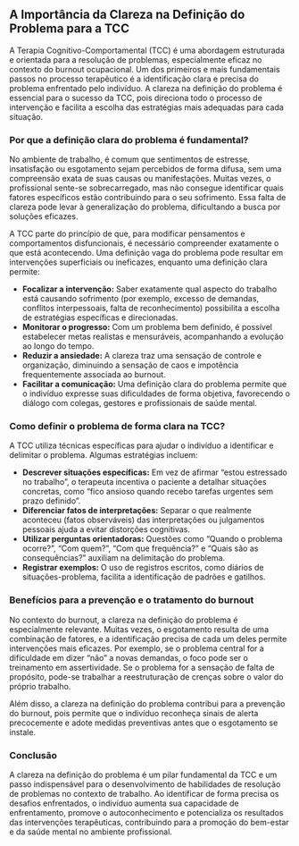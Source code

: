 
## A Importância da Clareza na Definição do Problema para a TCC

A Terapia Cognitivo-Comportamental (TCC) é uma abordagem estruturada e orientada para a resolução de problemas, especialmente eficaz no contexto do burnout ocupacional. Um dos primeiros e mais fundamentais passos no processo terapêutico é a identificação clara e precisa do problema enfrentado pelo indivíduo. A clareza na definição do problema é essencial para o sucesso da TCC, pois direciona todo o processo de intervenção e facilita a escolha das estratégias mais adequadas para cada situação.

### Por que a definição clara do problema é fundamental?

No ambiente de trabalho, é comum que sentimentos de estresse, insatisfação ou esgotamento sejam percebidos de forma difusa, sem uma compreensão exata de suas causas ou manifestações. Muitas vezes, o profissional sente-se sobrecarregado, mas não consegue identificar quais fatores específicos estão contribuindo para o seu sofrimento. Essa falta de clareza pode levar à generalização do problema, dificultando a busca por soluções eficazes.

A TCC parte do princípio de que, para modificar pensamentos e comportamentos disfuncionais, é necessário compreender exatamente o que está acontecendo. Uma definição vaga do problema pode resultar em intervenções superficiais ou ineficazes, enquanto uma definição clara permite:

- **Focalizar a intervenção:** Saber exatamente qual aspecto do trabalho está causando sofrimento (por exemplo, excesso de demandas, conflitos interpessoais, falta de reconhecimento) possibilita a escolha de estratégias específicas e direcionadas.
- **Monitorar o progresso:** Com um problema bem definido, é possível estabelecer metas realistas e mensuráveis, acompanhando a evolução ao longo do tempo.
- **Reduzir a ansiedade:** A clareza traz uma sensação de controle e organização, diminuindo a sensação de caos e impotência frequentemente associada ao burnout.
- **Facilitar a comunicação:** Uma definição clara do problema permite que o indivíduo expresse suas dificuldades de forma objetiva, favorecendo o diálogo com colegas, gestores e profissionais de saúde mental.

### Como definir o problema de forma clara na TCC?

A TCC utiliza técnicas específicas para ajudar o indivíduo a identificar e delimitar o problema. Algumas estratégias incluem:

- **Descrever situações específicas:** Em vez de afirmar “estou estressado no trabalho”, o terapeuta incentiva o paciente a detalhar situações concretas, como “fico ansioso quando recebo tarefas urgentes sem prazo definido”.
- **Diferenciar fatos de interpretações:** Separar o que realmente aconteceu (fatos observáveis) das interpretações ou julgamentos pessoais ajuda a evitar distorções cognitivas.
- **Utilizar perguntas orientadoras:** Questões como “Quando o problema ocorre?”, “Com quem?”, “Com que frequência?” e “Quais são as consequências?” auxiliam na delimitação do problema.
- **Registrar exemplos:** O uso de registros escritos, como diários de situações-problema, facilita a identificação de padrões e gatilhos.

### Benefícios para a prevenção e o tratamento do burnout

No contexto do burnout, a clareza na definição do problema é especialmente relevante. Muitas vezes, o esgotamento resulta de uma combinação de fatores, e a identificação precisa de cada um deles permite intervenções mais eficazes. Por exemplo, se o problema central for a dificuldade em dizer “não” a novas demandas, o foco pode ser o treinamento em assertividade. Se o problema for a sensação de falta de propósito, pode-se trabalhar a reestruturação de crenças sobre o valor do próprio trabalho.

Além disso, a clareza na definição do problema contribui para a prevenção do burnout, pois permite que o indivíduo reconheça sinais de alerta precocemente e adote medidas preventivas antes que o esgotamento se instale.

### Conclusão

A clareza na definição do problema é um pilar fundamental da TCC e um passo indispensável para o desenvolvimento de habilidades de resolução de problemas no contexto de trabalho. Ao identificar de forma precisa os desafios enfrentados, o indivíduo aumenta sua capacidade de enfrentamento, promove o autoconhecimento e potencializa os resultados das intervenções terapêuticas, contribuindo para a promoção do bem-estar e da saúde mental no ambiente profissional.
```
